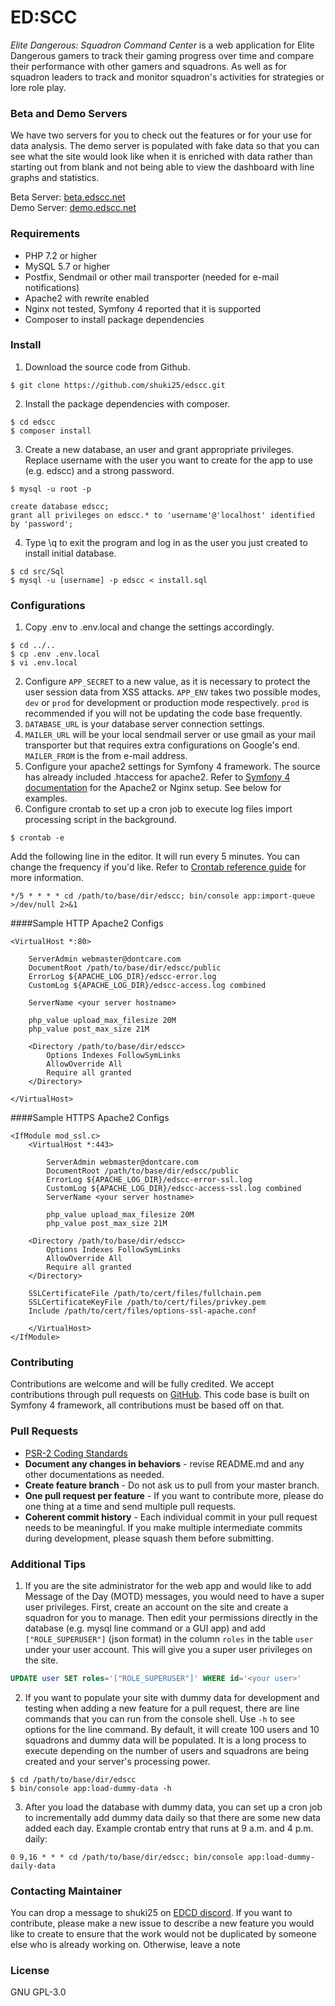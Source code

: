 # ED:SCC
*Elite Dangerous: Squadron Command Center* is a web application for Elite Dangerous gamers to track their gaming progress over time and compare their performance with other gamers and squadrons. As well as for squadron leaders to track and monitor squadron's activities for strategies or lore role play.

### Beta and Demo Servers
We have two servers for you to check out the features or for your use for data analysis.  The demo server is populated with fake data so that you can see what the site would look like when it is enriched with data rather than starting out from blank and not being able to view the dashboard with line graphs and statistics.

Beta Server: [beta.edscc.net](https://beta.edscc.net)<br>
Demo Server: [demo.edscc.net](https://demo.edscc.net)

### Requirements
* PHP 7.2 or higher
* MySQL 5.7 or higher
* Postfix, Sendmail or other mail transporter (needed for e-mail notifications)
* Apache2 with rewrite enabled
* Nginx not tested, Symfony 4 reported that it is supported
* Composer to install package dependencies

### Install
1. Download the source code from Github.
```
$ git clone https://github.com/shuki25/edscc.git
```
2. Install the package dependencies with composer.
```
$ cd edscc
$ composer install
```
3. Create a new database, an user and grant appropriate privileges. Replace username with the user you want to create for the app to use (e.g. edscc) and a strong password.
```
$ mysql -u root -p

create database edscc;
grant all privileges on edscc.* to 'username'@'localhost' identified by 'password';

```
4. Type \q to exit the program and log in as the user you just created to install initial database.
``` 
$ cd src/Sql
$ mysql -u [username] -p edscc < install.sql
```

### Configurations
1. Copy .env to .env.local and change the settings accordingly.
```
$ cd ../..
$ cp .env .env.local
$ vi .env.local
```
2. Configure `APP_SECRET` to a new value, as it is necessary to protect the user session data from XSS attacks. `APP_ENV` takes two possible modes, `dev` or `prod` for development or production mode respectively. `prod` is recommended if you will not be updating the code base frequently.
3. `DATABASE_URL` is your database server connection settings.
4. `MAILER_URL` will be your local sendmail server or use gmail as your mail transporter but that requires extra configurations on Google's end. `MAILER_FROM` is the from e-mail address.
5. Configure your apache2 settings for Symfony 4 framework. The source has already included .htaccess for apache2. Refer to [Symfony 4 documentation](https://symfony.com/doc/current/setup/web_server_configuration.html) for the Apache2 or Nginx setup. See below for examples.
6. Configure crontab to set up a cron job to execute log files import processing script in the background.

```
$ crontab -e
```
Add the following line in the editor. It will run every 5 minutes. You can change the frequency if you'd like. Refer to [Crontab reference guide](https://linuxconfig.org/linux-crontab-reference-guide) for more information.
```
*/5 * * * * cd /path/to/base/dir/edscc; bin/console app:import-queue >/dev/null 2>&1
```


####Sample HTTP Apache2 Configs
```apacheconfig
<VirtualHost *:80>

    ServerAdmin webmaster@dontcare.com
    DocumentRoot /path/to/base/dir/edscc/public
    ErrorLog ${APACHE_LOG_DIR}/edscc-error.log
    CustomLog ${APACHE_LOG_DIR}/edscc-access.log combined

    ServerName <your server hostname>

    php_value upload_max_filesize 20M
    php_value post_max_size 21M

    <Directory /path/to/base/dir/edscc>
        Options Indexes FollowSymLinks
        AllowOverride All
        Require all granted
    </Directory>
    
</VirtualHost>
```

####Sample HTTPS Apache2 Configs
```apacheconfig
<IfModule mod_ssl.c>
    <VirtualHost *:443>
    
        ServerAdmin webmaster@dontcare.com
        DocumentRoot /path/to/base/dir/edscc/public
        ErrorLog ${APACHE_LOG_DIR}/edscc-error-ssl.log
        CustomLog ${APACHE_LOG_DIR}/edscc-access-ssl.log combined
        ServerName <your server hostname>
    
        php_value upload_max_filesize 20M
        php_value post_max_size 21M
    
    <Directory /path/to/base/dir/edscc>
        Options Indexes FollowSymLinks
        AllowOverride All
        Require all granted
    </Directory>
    
    SSLCertificateFile /path/to/cert/files/fullchain.pem
    SSLCertificateKeyFile /path/to/cert/files/privkey.pem
    Include /path/to/cert/files/options-ssl-apache.conf
    
    </VirtualHost>
</IfModule>
```

### Contributing
Contributions are welcome and will be fully credited. We accept contributions through pull requests on [GitHub](https://github.com/shuki25/edscc). This code base is built on Symfony 4 framework, all contributions must be based off on that.

### Pull Requests
* [PSR-2 Coding Standards](https://www.php-fig.org/psr/psr-2/)
* **Document any changes in behaviors** - revise README.md and any other documentations as needed.
* **Create feature branch** - Do not ask us to pull from your master branch.
* **One pull request per feature** - If you want to contribute more, please do one thing at a time and send multiple pull requests.
* **Coherent commit history** - Each individual commit in your pull request needs to be meaningful. If you make multiple intermediate commits during development, please squash them before submitting.

### Additional Tips
1. If you are the site administrator for the web app and would like to add Message of the Day (MOTD) messages, you would need to have a super user privileges. First, create an account on the site and create a squadron for you to manage. Then edit your permissions directly in the database (e.g. mysql line command or a GUI app) and add `["ROLE_SUPERUSER"]` (json format) in the column `roles` in the table `user` under your user account. This will give you a super user privileges on the site.
```sql
UPDATE user SET roles='["ROLE_SUPERUSER"]' WHERE id='<your user>'
```
2. If you want to populate your site with dummy data for development and testing when adding a new feature for a pull request, there are line commands that you can run from the console shell. Use `-h` to see options for the line command. By default, it will create 100 users and 10 squadrons and dummy data will be populated. It is a long process to execute depending on the number of users and squadrons are being created and your server's processing power.
```
$ cd /path/to/base/dir/edscc
$ bin/console app:load-dummy-data -h
```
3. After you load the database with dummy data, you can set up a cron job to incrementally add dummy data daily so that there are some new data added each day. Example crontab entry that runs at 9 a.m. and 4 p.m. daily:
```
0 9,16 * * * cd /path/to/base/dir/edscc; bin/console app:load-dummy-daily-data
```
### Contacting Maintainer
You can drop a message to shuki25 on [EDCD discord](https://discord.gg/zQjjutY). If you want to contribute, please make a new issue to describe a new feature you would like to create to ensure that the work would not be duplicated by someone else who is already working on. Otherwise, leave a note

### License
GNU GPL-3.0
